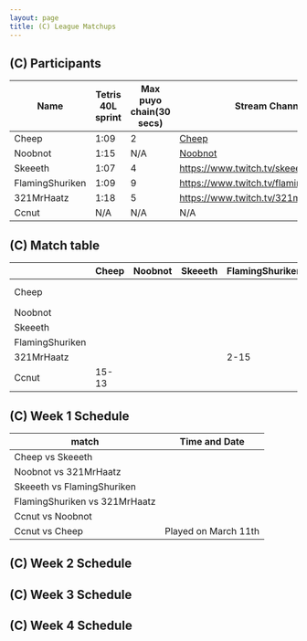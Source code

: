 ```yaml
---
layout: page
title: (C) League Matchups
---
```


## (C) Participants ##

<table>
  <thead>
    <tr>
      <th>Name</th>
	    <th>Tetris 40L sprint</th> 
	    <th>Max puyo chain(30 secs)</th>
	    <th>Stream Channel</th>
	    <th>Rating</th>
	    <th>score</th>
	</tr>
  </thead>	
<tbody>
    <tr>
      <td>Cheep</td>
      <td>1:09</td>
      <td>2</td>
       <td><a href="https://www.youtube.com/channel/UC5AeFoPMgHj8m5mh73lYx0Q?view_as=subscriber">Cheep</a></td>
      <td>2892</td>
     <td>0-3</td>
    </tr>
	<tr>
      <td>Noobnot</td>
      <td>1:15</td>
      <td>N/A</td>
       <td><a href="https://m.youtube.com/channel/UCj7UuNmSX_cewp0BvkwFbzA">Noobnot</a></td>
      <td>30,000</td>
     <td>1-15</td>
	</tr>
	<tr>
      <td>Skeeeth</td>
      <td>1:07</td>
      <td>4</td>
       <td><a href="https://www.twitch.tv/skeeeth">https://www.twitch.tv/skeeeth</a></td>
      <td>10,007</td>
     <td>3-15</td>
	</tr>
	<tr>
	<td>FlamingShuriken</td>
      <td>1:09</td>
      <td>9</td>
       <td><a href="https://www.twitch.tv/flamingshuriken873">https://www.twitch.tv/flamingshuriken873</a></td>
      <td>15,000</td>
     <td>1-15</td>
	</tr>
		<tr>
	<td>321MrHaatz</td>
      <td>1:18</td>
      <td>5</td>
       <td><a href="https://www.twitch.tv/321mrhaatz">https://www.twitch.tv/321mrhaatz</a></td>
      <td>6,200</td>
     <td>0-15</td>
	</tr>
	<tr>
	<td>Ccnut</td>
      <td>N/A</td>
      <td>N/A</td>
       <td>N/A</td>
      <td>N/A</td>
     <td> - </td>
	</tr>
  </tbody>
</table>


## (C) Match table

<table>
  <thead>
    <tr>
      <th></th>
      <th>Cheep</th>
      <th>Noobnot</th>
      <th>Skeeeth</th>
      <th>FlamingShuriken</th>
      <th>321MrHaatz</th>
      <th>Cnut</th>
      <th>W/L</th>
      <th>Score</th>
    </tr>
  </thead>
  <tbody>
    <tr>
      <td>Cheep</td>
      <td></td> <!---->
      <td></td> <!---->
      <td> </td> <!---->
      <td></td> <!---->
      <td></td> <!---->
      <td>13-15</td> <!---->    
      <td>0-1</td> <!---->
      <td>-2</td> <!---->
    </tr>
	  <tr>
      <td>Noobnot</td>
      <td> </td> <!---->
      <td></td> <!---->
      <td> </td> <!---->
      <td></td> <!---->
      <td></td> <!---->
      <td></td> <!---->  
      <td></td> <!---->
      <td></td> <!---->
    </tr>
	   <tr>
      <td>Skeeeth</td>
      <td> </td> <!---->
      <td></td> <!---->
      <td> </td> <!---->
      <td></td> <!---->
      <td></td> <!---->
      <td></td> <!---->
      <td></td> <!---->
      <td></td> <!---->
    </tr>
	   <tr>
      <td>FlamingShuriken</td>
      <td></td> <!---->
      <td></td> <!---->
      <td></td> <!---->
      <td></td> <!---->
      <td>15-2</td> <!---->
      <td></td> <!---->
      <td>1-0</td> <!---->
      <td>+13</td> <!---->
    </tr>
	  	   <tr>
      <td>321MrHaatz</td>
      <td></td> <!---->
      <td></td> <!---->
      <td></td> <!---->
      <td>2-15</td> <!---->
      <td></td> <!---->
      <td></td> <!---->
      <td>0-1</td> <!---->
      <td>-13</td> <!---->
    </tr>
	   <tr>
      <td>Ccnut</td>
      <td>15-13</td> <!---->
      <td></td> <!---->
      <td> </td> <!---->
      <td></td> <!---->
      <td></td> <!---->
      <td></td> <!---->
      <td>1-0</td> <!---->
      <td>+2</td> <!---->
    </tr>
	</tbody>
</table>
	
	
## (C) Week 1 Schedule ##

<table>
  <thead>
    <tr>
      <th>match</th>
	    <th>Time and Date</th> 
	</tr>
  </thead>
	
<tbody>
    <tr>
      <td>Cheep	 vs Skeeeth</td>
      <td></td>
    </tr>
       <tr>
      <td>Noobnot vs 321MrHaatz</td>
      <td></td>
    </tr>
	 <tr>
      <td>Skeeeth vs FlamingShuriken</td>
      <td></td>
    </tr>
	 <tr>
      <td>FlamingShuriken vs 321MrHaatz</td>
      <td></td>
    </tr>
	 <tr>
      <td>Ccnut vs Noobnot</td>
      <td></td>
    </tr>
	 <tr>
      <td>Ccnut vs Cheep</td>
      <td>Played on March 11th</td>
    </tr>
  </tbody>
</table>


## (C) Week 2 Schedule ##


## (C) Week 3 Schedule ##


## (C) Week 4 Schedule ##


